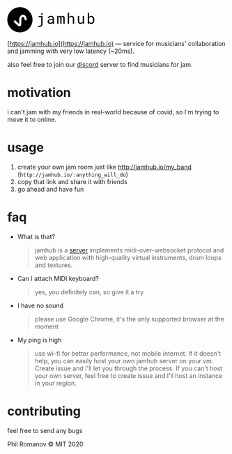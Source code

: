 <img src="./public/logo-full.svg">

[https://jamhub.io](https://jamhub.io) — service for musicians' collaboration and jamming with very low latency (~20ms).

also feel free to join our [discord](https://discord.gg/W9juhMx) server to find musicians for jam.

# motivation

i can't jam with my friends in real-world because of covid, so I'm trying to move it to online.

# usage

1. create your own jam room just like http://jamhub.io/my_band (`http://jamhub.io/:anything_will_do`)
2. copy that link and share it with friends
3. go ahead and have fun

# faq

- What is that?
  > jamhub is a [server](https://github.com/fletcherist/jamhub/blob/master/jamhub.go) implements midi-over-websocket protocol and web application with high-quality virtual instruments, drum loops and textures.
- Can I attach MIDI keyboard?
  > yes, you definitely can, so give it a try
- I have no sound
  > please use Google Chrome, it's the only supported browser at the moment
- My ping is high
  > use wi-fi for better performance, not mobile internet. If it doesn't help, you can easily host your own jamhub server on your vm. Create issue and I'll let you through the process. If you can't host your own server, feel free to create issue and I'll host an instance in your region.

# contributing

feel free to send any bugs

Phil Romanov © MIT 2020
